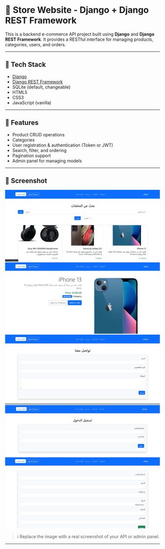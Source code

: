# 🛒 Store Website - Django + Django REST Framework

This is a backend e-commerce API project built using **Django** and **Django REST Framework**. It provides a RESTful interface for managing products, categories, users, and orders.

---

## 🔧 Tech Stack

- [Django](https://www.djangoproject.com/)
- [Django REST Framework](https://www.django-rest-framework.org/)
- SQLite (default, changeable)
- HTML5
- CSS3
- JavaScript (vanilla)

---

## 🚀 Features

- Product CRUD operations
- Categories
- User registration & authentication (Token or JWT)
- Search, filter, and ordering
- Pagination support
- Admin panel for managing models

---

## 📸 Screenshot

![Screenshot](screenshots/Capture1.JPG)
![Screenshot](screenshots/Capture2.JPG)
![Screenshot](screenshots/Capture3.JPG)
![Screenshot](screenshots/Capture4.JPG)
![Screenshot](screenshots/Capture5.JPG)


> ℹ️ Replace the image with a real screenshot of your API or admin panel.

---

